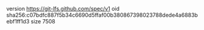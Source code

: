 version https://git-lfs.github.com/spec/v1
oid sha256:c07bdfc887f5b34c6690d5ffaf00b380867398023788dede4a6883bebf1ff1d3
size 7508
